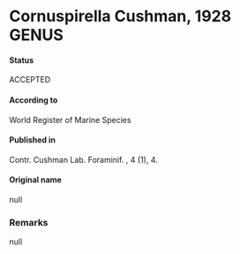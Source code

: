 Cornuspirella Cushman, 1928 GENUS
=======

#### Status
ACCEPTED

#### According to
World Register of Marine Species

#### Published in
Contr. Cushman Lab. Foraminif. , 4 (1), 4.

#### Original name
null

### Remarks
null
